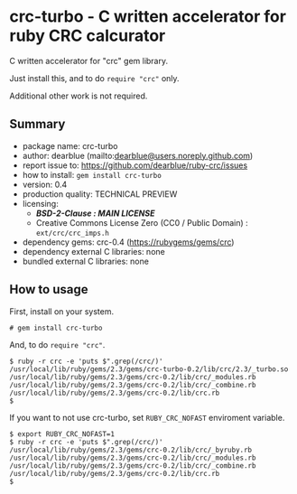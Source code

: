 
# crc-turbo - C written accelerator for ruby CRC calcurator

C written accelerator for "crc" gem library.

Just install this, and to do ``require "crc"`` only.

Additional other work is not required.


## Summary

  * package name: crc-turbo
  * author: dearblue (mailto:dearblue@users.noreply.github.com)
  * report issue to: <https://github.com/dearblue/ruby-crc/issues>
  * how to install: ``gem install crc-turbo``
  * version: 0.4
  * production quality: TECHNICAL PREVIEW
  * licensing:
      * ***BSD-2-Clause : MAIN LICENSE***
      * Creative Commons License Zero (CC0 / Public Domain) : ``ext/crc/crc_imps.h``
  * dependency gems: crc-0.4 (<https://rubygems/gems/crc>)
  * dependency external C libraries: none
  * bundled external C libraries: none


## How to usage

First, install on your system.

``` shell:shell
# gem install crc-turbo
```

And, to do ``require "crc"``.

``` shell:shell
$ ruby -r crc -e 'puts $".grep(/crc/)'
/usr/local/lib/ruby/gems/2.3/gems/crc-turbo-0.2/lib/crc/2.3/_turbo.so
/usr/local/lib/ruby/gems/2.3/gems/crc-0.2/lib/crc/_modules.rb
/usr/local/lib/ruby/gems/2.3/gems/crc-0.2/lib/crc/_combine.rb
/usr/local/lib/ruby/gems/2.3/gems/crc-0.2/lib/crc.rb
$
```

If you want to not use crc-turbo, set ``RUBY_CRC_NOFAST`` enviroment variable.

``` shell:shell
$ export RUBY_CRC_NOFAST=1
$ ruby -r crc -e 'puts $".grep(/crc/)'
/usr/local/lib/ruby/gems/2.3/gems/crc-0.2/lib/crc/_byruby.rb
/usr/local/lib/ruby/gems/2.3/gems/crc-0.2/lib/crc/_modules.rb
/usr/local/lib/ruby/gems/2.3/gems/crc-0.2/lib/crc/_combine.rb
/usr/local/lib/ruby/gems/2.3/gems/crc-0.2/lib/crc.rb
$
```
